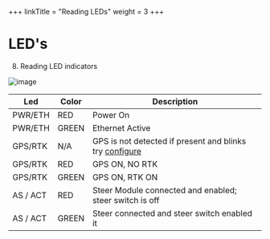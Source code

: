 +++
linkTitle = "Reading LEDs"
weight = 3
+++

# LED's

8. Reading LED indicators

![image](../img/reading-leds.png)


|Led     | Color |  Description  |
|--------|-------|---------------|
|PWR/ETH | RED   | Power On      |
|PWR/ETH | GREEN |Ethernet Active|
|GPS/RTK | N/A   | GPS is not detected if present and blinks try [configure](https://github.com/AgHardware/Boards/wiki/configuring-the-zed-f9p) |
|GPS/RTK | RED   | GPS ON, NO RTK |
|GPS/RTK | GREEN | GPS ON, RTK ON |
|AS / ACT| RED   | Steer Module connected and enabled; steer switch is off |
|AS / ACT| GREEN | Steer connected and steer switch enabled it |
